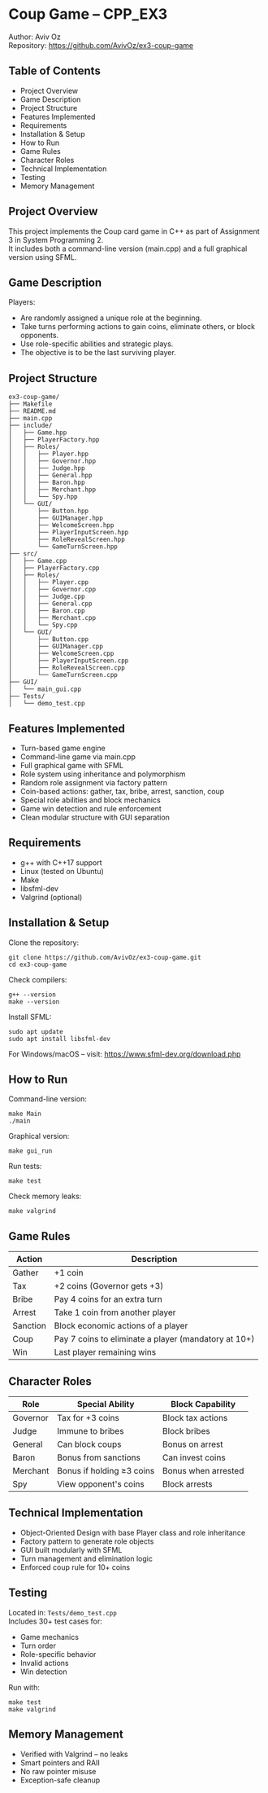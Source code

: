 # Coup Game – CPP_EX3  
Author: Aviv Oz  
Repository: https://github.com/AvivOz/ex3-coup-game  

## Table of Contents  
- Project Overview  
- Game Description  
- Project Structure  
- Features Implemented  
- Requirements  
- Installation & Setup  
- How to Run  
- Game Rules  
- Character Roles  
- Technical Implementation  
- Testing  
- Memory Management  

## Project Overview  
This project implements the Coup card game in C++ as part of Assignment 3 in System Programming 2.  
It includes both a command-line version (main.cpp) and a full graphical version using SFML.

## Game Description  
Players:  
- Are randomly assigned a unique role at the beginning.  
- Take turns performing actions to gain coins, eliminate others, or block opponents.  
- Use role-specific abilities and strategic plays.  
- The objective is to be the last surviving player.

## Project Structure  
```
ex3-coup-game/
├── Makefile
├── README.md
├── main.cpp
├── include/
│   ├── Game.hpp
│   ├── PlayerFactory.hpp
│   ├── Roles/
│   │   ├── Player.hpp
│   │   ├── Governor.hpp
│   │   ├── Judge.hpp
│   │   ├── General.hpp
│   │   ├── Baron.hpp
│   │   ├── Merchant.hpp
│   │   └── Spy.hpp
│   └── GUI/
│       ├── Button.hpp
│       ├── GUIManager.hpp
│       ├── WelcomeScreen.hpp
│       ├── PlayerInputScreen.hpp
│       ├── RoleRevealScreen.hpp
│       └── GameTurnScreen.hpp
├── src/
│   ├── Game.cpp
│   ├── PlayerFactory.cpp
│   ├── Roles/
│   │   ├── Player.cpp
│   │   ├── Governor.cpp
│   │   ├── Judge.cpp
│   │   ├── General.cpp
│   │   ├── Baron.cpp
│   │   ├── Merchant.cpp
│   │   └── Spy.cpp
│   └── GUI/
│       ├── Button.cpp
│       ├── GUIManager.cpp
│       ├── WelcomeScreen.cpp
│       ├── PlayerInputScreen.cpp
│       ├── RoleRevealScreen.cpp
│       └── GameTurnScreen.cpp
├── GUI/
│   └── main_gui.cpp
├── Tests/
│   └── demo_test.cpp
```

## Features Implemented  
- Turn-based game engine  
- Command-line game via main.cpp  
- Full graphical game with SFML  
- Role system using inheritance and polymorphism  
- Random role assignment via factory pattern  
- Coin-based actions: gather, tax, bribe, arrest, sanction, coup  
- Special role abilities and block mechanics  
- Game win detection and rule enforcement  
- Clean modular structure with GUI separation  

## Requirements  
- g++ with C++17 support  
- Linux (tested on Ubuntu)  
- Make  
- libsfml-dev  
- Valgrind (optional)

## Installation & Setup  

Clone the repository:  
```
git clone https://github.com/AvivOz/ex3-coup-game.git
cd ex3-coup-game
```

Check compilers:  
```
g++ --version
make --version
```

Install SFML:  
```
sudo apt update
sudo apt install libsfml-dev
```

For Windows/macOS – visit: https://www.sfml-dev.org/download.php

## How to Run  

Command-line version:  
```
make Main
./main
```

Graphical version:  
```
make gui_run
```

Run tests:  
```
make test
```

Check memory leaks:  
```
make valgrind
```

## Game Rules  

| Action   | Description |
|----------|-------------|
| Gather   | +1 coin |
| Tax      | +2 coins (Governor gets +3) |
| Bribe    | Pay 4 coins for an extra turn |
| Arrest   | Take 1 coin from another player |
| Sanction | Block economic actions of a player |
| Coup     | Pay 7 coins to eliminate a player (mandatory at 10+) |
| Win      | Last player remaining wins |

## Character Roles  

| Role     | Special Ability             | Block Capability         |
|----------|-----------------------------|---------------------------|
| Governor | Tax for +3 coins            | Block tax actions         |
| Judge    | Immune to bribes            | Block bribes              |
| General  | Can block coups             | Bonus on arrest           |
| Baron    | Bonus from sanctions        | Can invest coins          |
| Merchant | Bonus if holding ≥3 coins   | Bonus when arrested       |
| Spy      | View opponent's coins       | Block arrests             |

## Technical Implementation  
- Object-Oriented Design with base Player class and role inheritance  
- Factory pattern to generate role objects  
- GUI built modularly with SFML  
- Turn management and elimination logic  
- Enforced coup rule for 10+ coins  

## Testing  
Located in: `Tests/demo_test.cpp`  
Includes 30+ test cases for:  
- Game mechanics  
- Turn order  
- Role-specific behavior  
- Invalid actions  
- Win detection  

Run with:  
```
make test
make valgrind
```

## Memory Management  
- Verified with Valgrind – no leaks  
- Smart pointers and RAII  
- No raw pointer misuse  
- Exception-safe cleanup